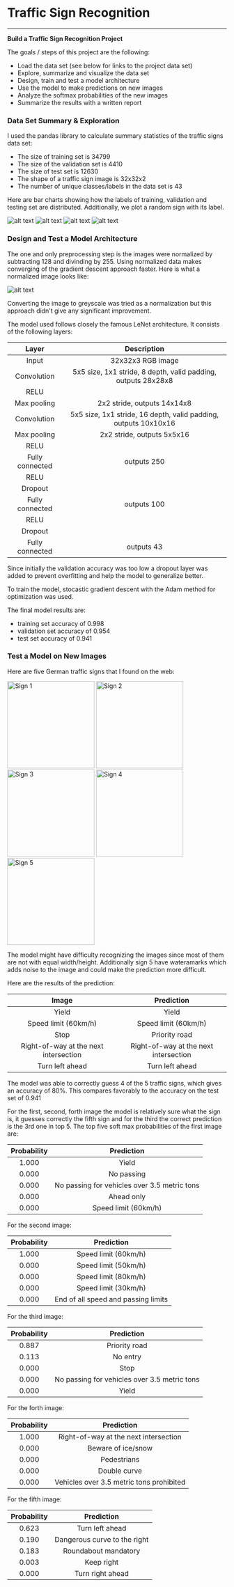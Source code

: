 # **Traffic Sign Recognition** 

---

**Build a Traffic Sign Recognition Project**

The goals / steps of this project are the following:
* Load the data set (see below for links to the project data set)
* Explore, summarize and visualize the data set
* Design, train and test a model architecture
* Use the model to make predictions on new images
* Analyze the softmax probabilities of the new images
* Summarize the results with a written report


[//]: # (Image References)

[image1]: ./images/label_dist_train.png "Train labels distribution"
[image2]: ./images/label_dist_valid.png "Validation labels distribution"
[image3]: ./images/label_dist_test.png "Test labels distribution"
[image4]: ./images/10.png "Sign 10"
[image5]: ./images/norm_sign.png "Sign 10"

### Data Set Summary & Exploration

I used the pandas library to calculate summary statistics of the traffic
signs data set:

* The size of training set is 34799
* The size of the validation set is 4410
* The size of test set is 12630
* The shape of a traffic sign image is 32x32x2
* The number of unique classes/labels in the data set is 43

Here are bar charts showing how the labels of training, validation and testing set are distributed. Additionally, we plot a random sign with its label.

![alt text][image1]
![alt text][image2]
![alt text][image3]
![alt text][image4]

### Design and Test a Model Architecture

The one and only preprocessing step is the images were normalized by subtracting 128 and divinding by 255. Using normalized data makes converging of the gradient descent approach faster. Here is what a normalized image looks like:

![alt text][image5]

Converting the image to greyscale was tried as a normalization but this approach didn't give any significant improvement.


The model used follows closely the famous LeNet architecture. It consists of the following layers:

| Layer         		|     Description	        					| 
|:---------------------:|:---------------------------------------------:| 
| Input         		| 32x32x3 RGB image   							| 
| Convolution     	|  5x5 size, 1x1 stride, 8 depth, valid padding, outputs 28x28x8 	|
| RELU					|												|
| Max pooling	      	| 2x2 stride,  outputs 14x14x8 				|
| Convolution     	|  5x5 size, 1x1 stride, 16 depth, valid padding, outputs 10x10x16 	|
| Max pooling	      	| 2x2 stride,  outputs 5x5x16 				|
| RELU					|												|
| Fully connected		| outputs 250        									|
| RELU					|												|
| Dropout					|												|
| Fully connected		| outputs 100       									|
| RELU					|												|
| Dropout					|												|
| Fully connected		| outputs 43       									|
 
Since initially the validation accuracy was too low a dropout layer was added to prevent overfitting and help the model to generalize better.

To train the model, stocastic gradient descent with the Adam method for optimization was used.
 
The final model results are:
* training set accuracy of 0.998
* validation set accuracy of 0.954
* test set accuracy of 0.941

 

### Test a Model on New Images

Here are five German traffic signs that I found on the web:

<img src="./images/sign1.jpg" alt="Sign 1" width="200"/>
<img src="./images/sign2.jpg" alt="Sign 2" width="200"/>
<img src="./images/sign3.jpg" alt="Sign 3" width="200"/>
<img src="./images/sign4.jpg" alt="Sign 4" width="200"/>
<img src="./images/sign5.jpg" alt="Sign 5" width="200"/>

The model might have difficulty recognizing the images since most of them are not with equal width/height. Additionally sign 5 have wateramarks which adds noise to the image and could make the prediction more difficult.

Here are the results of the prediction:

| Image			        |     Prediction	        					| 
|:---------------------:|:---------------------------------------------:| 
| Yield					| Yield											|
| Speed limit (60km/h)      		| Speed limit (60km/h)   									| 
| Stop     			| Priority road 										|
| Right-of-way at the next intersection	      		| Right-of-way at the next intersection					 				|
| Turn left ahead 			| Turn left ahead      							|


The model was able to correctly guess 4 of the 5 traffic signs, which gives an accuracy of 80%. This compares favorably to the accuracy on the test set of 0.941

For the first, second, forth image the model is relatively sure what the sign is, it guesses correctly the fifth sign and for the third the correct prediction is the 3rd one in top 5. The top five soft max probabilities of the first image are:

| Probability         	|     Prediction	        					| 
|:---------------------:|:---------------------------------------------:| 
| 1.000         			| Yield   									| 
| 0.000     				| No passing 										|
| 0.000					|No passing for vehicles over 3.5 metric tons|
| 0.000	      			|Ahead only|
| 0.000				    | Speed limit (60km/h)|


For the second image:

| Probability         	|     Prediction	        					| 
|:---------------------:|:---------------------------------------------:| 
| 1.000         			| Speed limit (60km/h)| 
| 0.000     				| Speed limit (50km/h)|
| 0.000					|Speed limit (80km/h)|
| 0.000	      			|Speed limit (30km/h)|
| 0.000				    |End of all speed and passing limits|

For the third image:

| Probability         	|     Prediction	        					| 
|:---------------------:|:---------------------------------------------:| 
| 0.887         			|Priority road| 
| 0.113     				|No entry|
| 0.000					|Stop|
| 0.000      			|No passing for vehicles over 3.5 metric tons|
| 0.000				    |Yield|

For the forth image:

| Probability         	|     Prediction	        					| 
|:---------------------:|:---------------------------------------------:| 
| 1.000         			|Right-of-way at the next intersection| 
| 0.000     				|Beware of ice/snow|
| 0.000					|Pedestrians|
| 0.000	      			|Double curve|
| 0.000				    |Vehicles over 3.5 metric tons prohibited|


For the fifth image:

| Probability         	|     Prediction	        					| 
|:---------------------:|:---------------------------------------------:| 
| 0.623         			|Turn left ahead| 
| 0.190     				|Dangerous curve to the right|Turn right ahead
| 0.183					|Roundabout mandatory|
| 0.003	      			|Keep right|
| 0.000				    |Turn right ahead|

